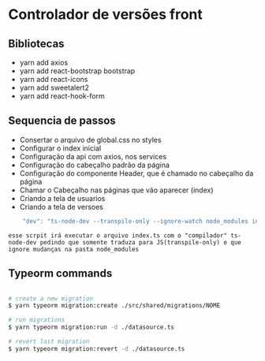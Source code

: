 # Controlador de versões front

## Bibliotecas
- yarn add axios
- yarn add react-bootstrap bootstrap
- yarn add react-icons
- yarn add sweetalert2
- yarn add react-hook-form

## Sequencia de passos
- Consertar o arquivo de global.css no styles
- Configurar o index inicial
- Configuração da api com axios, nos services
- Configuração do cabeçalho padrão da página
- Configuração do componente Header, que é chamado no cabeçalho da página
- Chamar o Cabeçalho nas páginas que vão aparecer (index)
- Criando a tela de usuarios
- Criando a tela de versoes

```js
    "dev": "ts-node-dev --transpile-only --ignore-watch node_modules index.ts"
```
`esse scrpit irá executar o arquivo index.ts com o "compilador" ts-node-dev pedindo que somente traduza para JS(transpile-only) e que ignore mudanças na pasta node_modules`

## Typeorm commands

```bash

# create a new migration
$ yarn typeorm migration:create ./src/shared/migrations/NOME

# run migrations
$ yarn typeorm migration:run -d ./datasource.ts

# revert last migration
$ yarn typeorm migration:revert -d ./datasource.ts

```




